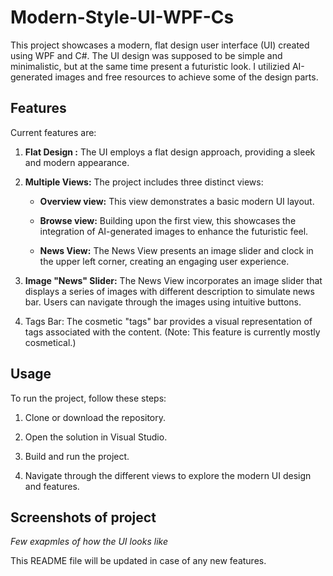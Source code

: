 # Modern-Style-UI-WPF-Cs

This project showcases a modern, flat design user interface (UI) created using WPF and C#. The UI design was supposed to be simple and minimalistic, but at the same time present a futuristic look. I utilizied AI-generated images and free resources to achieve some of the design parts.

## Features

Current features are:

1. **Flat Design :** The UI employs a flat design approach, providing a sleek and modern appearance.

2. **Multiple Views:** The project includes three distinct views:

    - **Overview view:** This view demonstrates a basic modern UI layout.

    - **Browse view:** Building upon the first view, this showcases the integration of AI-generated images to enhance the futuristic feel.

    - **News View:** The News View presents an image slider and clock in the upper left corner, creating an engaging user experience.

3. **Image "News" Slider:** The News View incorporates an image slider that displays a series of images with different description to simulate news bar. Users can navigate through the images using intuitive buttons.

4. Tags Bar: The cosmetic "tags" bar provides a visual representation of tags associated with the content. (Note: This feature is currently mostly cosmetical.)

## Usage

To run the project, follow these steps:

1. Clone or download the repository.

2. Open the solution in Visual Studio.

3. Build and run the project.

4. Navigate through the different views to explore the modern UI design and features.

## Screenshots of project

*Few exapmles of how the UI looks like*

This README file will be updated in case of any new features.
